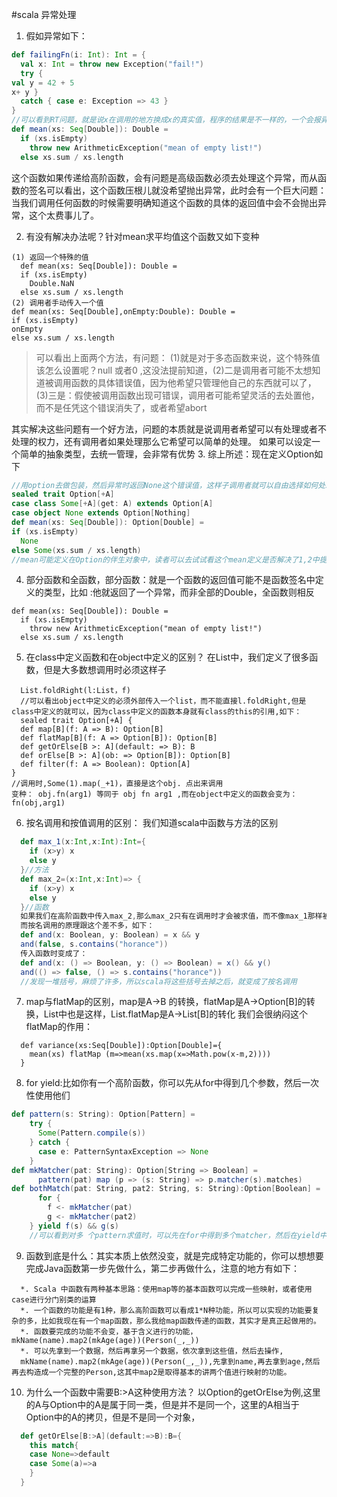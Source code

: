 #scala 异常处理

1. 假如异常如下：
```scala
def failingFn(i: Int): Int = {
  val x: Int = throw new Exception("fail!")
  try {
val y = 42 + 5
x+ y }
  catch { case e: Exception => 43 }
}
//可以看到RT问题，就是说x在调用的地方换成x的真实值，程序的结果是不一样的，一个会报异常，一个会返回43.
def mean(xs: Seq[Double]): Double =
  if (xs.isEmpty)
    throw new ArithmeticException("mean of empty list!")
  else xs.sum / xs.length
```
这个函数如果传递给高阶函数，会有问题是高级函数必须去处理这个异常，而从函数的签名可以看出，这个函数压根儿就没希望抛出异常，此时会有一个巨大问题：当我们调用任何函数的时候需要明确知道这个函数的具体的返回值中会不会抛出异常，这个太费事儿了。

2. 有没有解决办法呢？针对mean求平均值这个函数又如下变种
```
(1) 返回一个特殊的值
  def mean(xs: Seq[Double]): Double =
  if (xs.isEmpty)
    Double.NaN
  else xs.sum / xs.length
(2) 调用者手动传入一个值
def mean(xs: Seq[Double],onEmpty:Double): Double =
if (xs.isEmpty)
onEmpty
else xs.sum / xs.length
```
>可以看出上面两个方法，有问题：
(1)就是对于多态函数来说，这个特殊值该怎么设置呢？null 或者0 ,这没法提前知道，(2)二是调用者可能不太想知道被调用函数的具体错误值，因为他希望只管理他自己的东西就可以了，(3)三是：假使被调用函数出现可错误，调用者可能希望灵活的去处置他，而不是任凭这个错误消失了，或者希望abort

其实解决这些问题有一个好方法，问题的本质就是说调用者希望可以有处理或者不处理的权力，还有调用者如果处理那么它希望可以简单的处理。
如果可以设定一个简单的抽象类型，去统一管理，会非常有优势
3. 综上所述：现在定义Option如下
```scala
//用option去做包装，然后异常时返回None这个错误值，这样子调用者就可以自由选择如何处理
sealed trait Option[+A]
case class Some[+A](get: A) extends Option[A]
case object None extends Option[Nothing]
def mean(xs: Seq[Double]): Option[Double] =
if (xs.isEmpty)
  None
else Some(xs.sum / xs.length)
//mean可能定义在Option的伴生对象中，读者可以去试试看这个mean定义是否解决了1,2中提到的各种弊端
```
4. 部分函数和全函数，部分函数：就是一个函数的返回值可能不是函数签名中定义的类型，比如 :他就返回了一个异常，而非全部的Double，全函数则相反
```
def mean(xs: Seq[Double]): Double =
  if (xs.isEmpty)
    throw new ArithmeticException("mean of empty list!")
  else xs.sum / xs.length
```
5. 在class中定义函数和在object中定义的区别？
在List中，我们定义了很多函数，但是大多数想调用时必须这样子
```
  List.foldRight(l:List，f)
  //可以看出object中定义的必须外部传入一个list，而不能直接l.foldRight,但是class中定义的就可以，因为class中定义的函数本身就有class的this的引用,如下：
  sealed trait Option[+A] {
  def map[B](f: A => B): Option[B]
  def flatMap[B](f: A => Option[B]): Option[B]
  def getOrElse[B >: A](default: => B): B
  def orElse[B >: A](ob: => Option[B]): Option[B]
  def filter(f: A => Boolean): Option[A]
}
//调用时,Some(1).map(_+1)，直接是这个obj. 点出来调用
变种： obj.fn(arg1) 等同于 obj fn arg1 ,而在object中定义的函数会变为：fn(obj,arg1)
```
6. 按名调用和按值调用的区别：
我们知道scala中函数与方法的区别
```scala
  def max_1(x:Int,x:Int):Int={
    if (x>y) x
    else y
  }//方法
  def max_2=(x:Int,x:Int)=> {
    if (x>y) x
    else y
  }//函数
  如果我们在高阶函数中传入max_2,那么max_2只有在调用时才会被求值，而不像max_1那样被求值后才被传给高级函数,原因在于max_2其实是一个值,是一个new Function2,max_2只拿到了这个函数对象，并没有被调用。
  而按名调用的原理跟这个差不多，如下：
  def and(x: Boolean, y: Boolean) = x && y
  and(false, s.contains("horance"))
  传入函数时变成了：
  def and(x: () => Boolean, y: () => Boolean) = x() && y()
  and(() => false, () => s.contains("horance"))
  //发现一堆括号，麻烦了许多，所以scala将这些括号去掉之后，就变成了按名调用
```


7. map与flatMap的区别，map是A->B 的转换，flatMap是A->Option[B]的转换，List中也是这样，List.flatMap是A->List[B]的转化
我们会很纳闷这个flatMap的作用：
```
  def variance(xs:Seq[Double]):Option[Double]={
    mean(xs) flatMap (m=>mean(xs.map(x=>Math.pow(x-m,2))))
  }
```

8. for yield:比如你有一个高阶函数，你可以先从for中得到几个参数，然后一次性使用他们
```scala
def pattern(s: String): Option[Pattern] =
    try {
      Some(Pattern.compile(s))
    } catch {
      case e: PatternSyntaxException => None
    }
def mkMatcher(pat: String): Option[String => Boolean] =
      pattern(pat) map (p => (s: String) => p.matcher(s).matches)
def bothMatch(pat: String, pat2: String, s: String):Option[Boolean] =
      for {  
        f <- mkMatcher(pat)
        g <- mkMatcher(pat2)
    } yield f(s) && g(s)
    //可以看到对多 个pattern求值时，可以先在for中得到多个matcher，然后在yield中统一调用，<-表示先取出里面的值，最后f(s)&&g(s)又会讲结果进行包装成Option类型的东西
```
9. 函数到底是什么：其实本质上依然没变，就是完成特定功能的，你可以想想要完成Java函数第一步先做什么，第二步再做什么，注意的地方有如下：
```
  *. Scala 中函数有两种基本思路：使用map等的基本函数可以完成一些映射，或者使用case进行分门别类的运算
  *. 一个函数的功能是有1种，那么高阶函数可以看成1*N种功能，所以可以实现的功能要复杂的多，比如我现在有一个map函数，那么我给map函数传递的函数，其实才是真正起做用的。
  *. 函数要完成的功能不会变，基于含义进行的功能，mkName(name).map2(mkAge(age))(Person(_,_))
  *. 可以先拿到一个数据，然后再拿另一个数据，依次拿到这些值，然后去操作,
  mkName(name).map2(mkAge(age))(Person(_,_)),先拿到name,再去拿到age,然后再去构造成一个完整的Person,这其中map2是取得基本的讲两个值进行映射的功能。
```

10. 为什么一个函数中需要B:>A这种使用方法？
以Option的getOrElse为例,这里的A与Option中的A是属于同一类，但是并不是同一个，这里的A相当于Option中的A的拷贝，但是不是同一个对象，
```scala
  def getOrElse[B:>A](default:=>B):B={
    this match{
    case None=>default
    case Some(a)=>a
    }
  }
```


